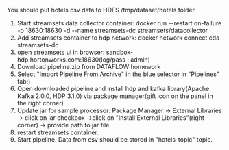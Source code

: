 You should put hotels csv data to HDFS /tmp/dataset/hotels folder.
1. Start streamsets data collector container:
docker run --restart on-failure -p 18630:18630 -d --name streamsets-dc streamsets/datacollector
2. Add streamsets container to hdp network:
docker network connect cda streamsets-dc
3. open streamsets ui in browser:
sandbox-hdp.hortonworks.com:18630(log/pass : admin)
4. Download pipeline.zip from DATAFLOW homework
5. Select "Import Pipeline From Archive" in the blue selector in "Pipelines" tab:)
6. Open downloaded pipeline and install hdp and kafka library(Apache Kafka 2.0.0, HDP 3.1.0) via package manager(gift icon on the panel in the right corner)
7. Update jar for sample processor: Package Manager -> External Libraries -> click on jar checkbox ->click on "Install External Libraries"(right corner) -> provide path to jar file
8. restart streamsets container.
9. Start pipeline. Data from csv should be stored in "hotels-topic" topic.

